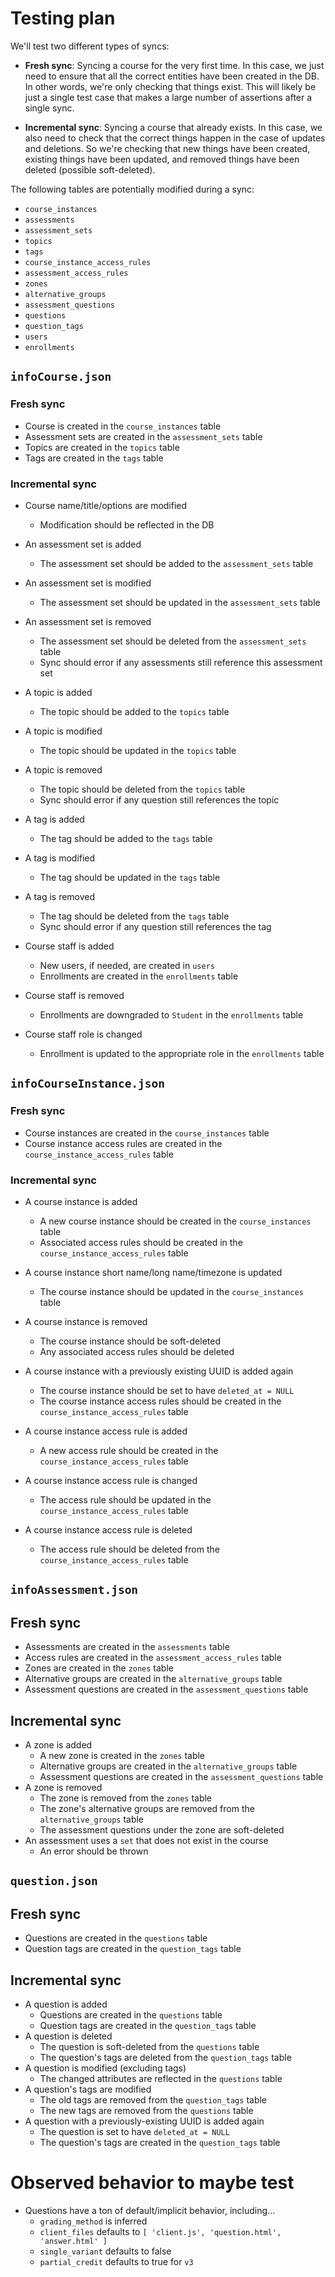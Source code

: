 # Testing plan

We'll test two different types of syncs:

- **Fresh sync**: Syncing a course for the very first time. In this case, we just need to ensure that all the correct entities have been created in the DB. In other words, we're only checking that things exist. This will likely be just a single test case that makes a large number of assertions after a single sync.

- **Incremental sync**: Syncing a course that already exists. In this case, we also need to check that the correct things happen in the case of updates and deletions. So we're checking that new things have been created, existing things have been updated, and removed things have been deleted (possible soft-deleted).

The following tables are potentially modified during a sync:

- `course_instances`
- `assessments`
- `assessment_sets`
- `topics`
- `tags`
- `course_instance_access_rules`
- `assessment_access_rules`
- `zones`
- `alternative_groups`
- `assessment_questions`
- `questions`
- `question_tags`
- `users`
- `enrollments`

## `infoCourse.json`

### Fresh sync

- Course is created in the `course_instances` table
- Assessment sets are created in the `assessment_sets` table
- Topics are created in the `topics` table
- Tags are created in the `tags` table

### Incremental sync

- Course name/title/options are modified

  - Modification should be reflected in the DB

- An assessment set is added
  - The assessment set should be added to the `assessment_sets` table
- An assessment set is modified
  - The assessment set should be updated in the `assessment_sets` table
- An assessment set is removed

  - The assessment set should be deleted from the `assessment_sets` table
  - Sync should error if any assessments still reference this assessment set

- A topic is added
  - The topic should be added to the `topics` table
- A topic is modified
  - The topic should be updated in the `topics` table
- A topic is removed

  - The topic should be deleted from the `topics` table
  - Sync should error if any question still references the topic

- A tag is added
  - The tag should be added to the `tags` table
- A tag is modified
  - The tag should be updated in the `tags` table
- A tag is removed

  - The tag should be deleted from the `tags` table
  - Sync should error if any question still references the tag

- Course staff is added
  - New users, if needed, are created in `users`
  - Enrollments are created in the `enrollments` table
- Course staff is removed
  - Enrollments are downgraded to `Student` in the `enrollments` table
- Course staff role is changed
  - Enrollment is updated to the appropriate role in the `enrollments` table

## `infoCourseInstance.json`

### Fresh sync

- Course instances are created in the `course_instances` table
- Course instance access rules are created in the `course_instance_access_rules` table

### Incremental sync

- A course instance is added
  - A new course instance should be created in the `course_instances` table
  - Associated access rules should be created in the `course_instance_access_rules` table
- A course instance short name/long name/timezone is updated
  - The course instance should be updated in the `course_instances` table
- A course instance is removed
  - The course instance should be soft-deleted
  - Any associated access rules should be deleted
- A course instance with a previously existing UUID is added again

  - The course instance should be set to have `deleted_at = NULL`
  - The course instance access rules should be created in the `course_instance_access_rules` table

- A course instance access rule is added
  - A new access rule should be created in the `course_instance_access_rules` table
- A course instance access rule is changed
  - The access rule should be updated in the `course_instance_access_rules` table
- A course instance access rule is deleted
  - The access rule should be deleted from the `course_instance_access_rules` table

## `infoAssessment.json`

## Fresh sync

- Assessments are created in the `assessments` table
- Access rules are created in the `assessment_access_rules` table
- Zones are created in the `zones` table
- Alternative groups are created in the `alternative_groups` table
- Assessment questions are created in the `assessment_questions` table

## Incremental sync

- A zone is added
  - A new zone is created in the `zones` table
  - Alternative groups are created in the `alternative_groups` table
  - Assessment questions are created in the `assessment_questions` table
- A zone is removed
  - The zone is removed from the `zones` table
  - The zone's alternative groups are removed from the `alternative_groups` table
  - The assessment questions under the zone are soft-deleted
- An assessment uses a `set` that does not exist in the course
  - An error should be thrown

## `question.json`

## Fresh sync

- Questions are created in the `questions` table
- Question tags are created in the `question_tags` table

## Incremental sync

- A question is added
  - Questions are created in the `questions` table
  - Question tags are created in the `question_tags` table
- A question is deleted
  - The question is soft-deleted from the `questions` table
  - The question's tags are deleted from the `question_tags` table
- A question is modified (excluding tags)
  - The changed attributes are reflected in the `questions` table
- A question's tags are modified
  - The old tags are removed from the `question_tags` table
  - The new tags are removed from the `questions` table
- A question with a previously-existing UUID is added again
  - The question is set to have `deleted_at = NULL`
  - The question's tags are created in the `question_tags` table

# Observed behavior to maybe test

- Questions have a ton of default/implicit behavior, including...
  - `grading_method` is inferred
  - `client_files` defaults to `[ 'client.js', 'question.html', 'answer.html' ]`
  - `single_variant` defaults to false
  - `partial_credit` defaults to true for `v3`
